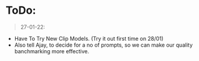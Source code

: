 # ToDo:

> 27-01-22:
  - Have To Try New Clip Models. (Try it out first time on 28/01)
  - Also tell Ajay, to decide for a no of prompts, so we can make our quality banchmarking more effective.
